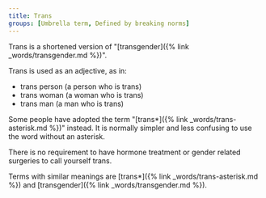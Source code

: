 ```yaml
---
title: Trans
groups: [Umbrella term, Defined by breaking norms]
---
```


Trans is a shortened version of "[transgender]({% link _words/transgender.md %})".

Trans is used as an adjective, as in:

- trans person (a person who is trans)
- trans woman (a woman who is trans)
- trans man (a man who is trans)

Some people have adopted the term "[trans*]({% link _words/trans-asterisk.md %})" instead. It is normally simpler and less confusing to use the word without an asterisk.

There is no requirement to have hormone treatment or gender related surgeries to call yourself trans.

Terms with similar meanings are [trans*]({% link _words/trans-asterisk.md %}) and [transgender]({% link _words/transgender.md %}).